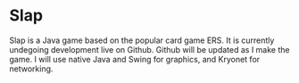 Slap
===

Slap is a Java game based on the popular card game ERS. It is currently undegoing development live on Github. Github will be updated as I make the game. I will use native Java and Swing for graphics, and Kryonet for networking.